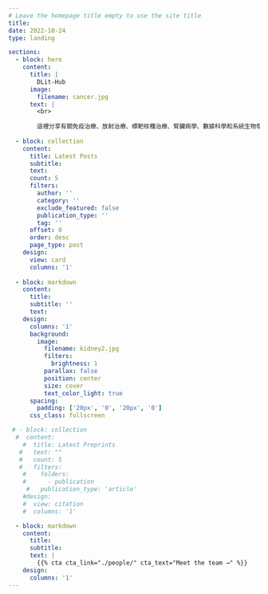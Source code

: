 ```yaml
---
# Leave the homepage title empty to use the site title
title:
date: 2022-10-24
type: landing

sections:
  - block: hero
    content:
      title: |
        DLit-Hub
      image:
        filename: cancer.jpg
      text: |
        <br>
        
        這裡分享有關免疫治療、放射治療、標靶核種治療、腎臟病學、數據科學和系統生物學應用的資訊和知識。 
  
  - block: collection
    content:
      title: Latest Posts
      subtitle:
      text:
      count: 5
      filters:
        author: ''
        category: ''
        exclude_featured: false
        publication_type: ''
        tag: ''
      offset: 0
      order: desc
      page_type: post
    design:
      view: card
      columns: '1'
  
  - block: markdown
    content:
      title:
      subtitle: ''
      text:
    design:
      columns: '1'
      background:
        image: 
          filename: kidney2.jpg
          filters:
            brightness: 1
          parallax: false
          position: center
          size: cover
          text_color_light: true
      spacing:
        padding: ['20px', '0', '20px', '0']
      css_class: fullscreen

 # - block: collection
  #  content:
    #  title: Latest Preprints
   #   text: ""
   #   count: 5
   #   filters:
    #    folders:
    #      - publication
     #   publication_type: 'article'
    #design:
    #  view: citation
    #  columns: '1'

  - block: markdown
    content:
      title:
      subtitle:
      text: |
        {{% cta cta_link="./people/" cta_text="Meet the team →" %}}
    design:
      columns: '1'
---
```


